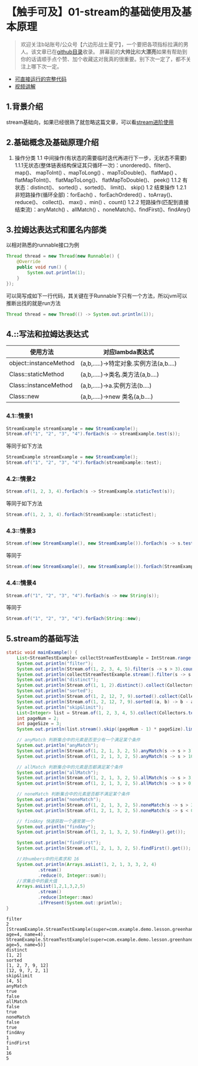 # 【触手可及】01-stream的基础使用及基本原理
> 欢迎关注b站账号/公众号【六边形战士夏宁】，一个要把各项指标拉满的男人。该文章已在[github目录](https://github.com/edanlx/SealBook/blob/master/catalogue/wechat.md)收录。
屏幕前的**大帅比**和**大漂亮**如果有帮助到你的话请顺手点个赞、加个收藏这对我真的很重要。别下次一定了，都不关注上哪下次一定。

* [可直接运行的完整代码](https://github.com/edanlx/TechingCode/tree/master/demoGrace/src/main/java/com/example/demo/lesson/greenhand/stream) 
* [视频讲解](https://www.bilibili.com/video/BV1BL4y1b7S5/)

## 1.背景介绍
stream基础向，如果已经很熟了就忽略这篇文章，可以看[stream进阶使用](https://github.com/edanlx/SealBook/blob/master/01graceCode/11stream.md)
## 2.基础概念及基础原理介绍
1. 操作分类
1.1 中间操作(有状态的需要临时迭代再进行下一步，无状态不需要)
1.1.1无状态(整体链表结构保证其只循环一次)：unordered()、filter()、 map()、 mapToInt() 、mapToLong() 、mapToDouble()、 flatMap() 、flatMapToInt()、 flatMapToLong()、 flatMapToDouble()、 peek()
1.1.2 有状态：distinct()、 sorted() 、sorted()、 limit()、 skip()
1.2 结束操作
1.2.1 非短路操作(循环全部)：forEach() 、forEachOrdered() 、toArray()、 reduce()、 collect()、 max() 、min() 、count()
1.2.2 短路操作(匹配到直接结束流)：anyMatch() 、allMatch() 、noneMatch()、findFirst()、findAny()

## 3.拉姆达表达式和匿名内部类
以相对熟悉的runnable接口为例
```java
Thread thread = new Thread(new Runnable() {
    @Override
    public void run() {
        System.out.println(1);
    }
});
```
可以简写成如下一行代码，其关键在于Runnable下只有一个方法，所以jvm可以推断出找的就是run方法
```java
Thread thread = new Thread(() -> System.out.println(1));
```
## 4.::写法和拉姆达表达式
|使用方法|对应lambda表达式|
|--|--|
|object::instanceMethod|(a,b,.....)->特定对象.实例方法(a,b....)|
|Class::staticMethod|(a,b,.....)->类名.类方法(a,b....)|
|Class::instanceMethod|(a,b,.....)->a.实例方法(b....)|
|Class::new|(a,b,.....)->new 类名(a,b....)|

### 4.1::情景1
```java
StreamExample streamExample = new StreamExample();
Stream.of("1", "2", "3", "4").forEach(s -> streamExample.test(s));
```
等同于如下方法
```java
StreamExample streamExample = new StreamExample();
Stream.of("1", "2", "3", "4").forEach(streamExample::test);
```
### 4.2::情景2
```java
Stream.of(1, 2, 3, 4).forEach(s -> StreamExample.staticTest(s));
```
等同于如下方法
```java
Stream.of(1, 2, 3, 4).forEach(StreamExample::staticTest);
```
### 4.3::情景3
```java
Stream.of(new StreamExample(), new StreamExample()).forEach(s -> s.test());
```
等同于
```java
Stream.of(new StreamExample(), new StreamExample()).forEach(StreamExample::test);
```
### 4.4::情景4
```java
Stream.of("1", "2", "3", "4").forEach(s -> new String(s));
```
等同于
```java
Stream.of("1", "2", "3", "4").forEach(String::new);
```
## 5.stream的基础写法
```java
static void mainExample() {
    List<StreamTestExample> collectStreamTestExample = IntStream.range(0, 6).mapToObj(s -> new StreamTestExample(s, String.valueOf(s))).collect(Collectors.toList());
    System.out.println("filter");
    System.out.println(Stream.of(1, 2, 3, 4, 5).filter(s -> s > 3).count());
    System.out.println(collectStreamTestExample.stream().filter(s -> s.getAge() > 3).collect(Collectors.toList()));
    System.out.println("distinct");
    System.out.println(Stream.of(1, 1, 2).distinct().collect(Collectors.toList()));
    System.out.println("sorted");
    System.out.println(Stream.of(1, 2, 12, 7, 9).sorted().collect(Collectors.toList()));
    System.out.println(Stream.of(1, 2, 12, 7, 9).sorted((a, b) -> b - a).collect(Collectors.toList()));
    System.out.println("skip&limit");
    List<Integer> list = Stream.of(1, 2, 3, 4, 5).collect(Collectors.toList());
    int pageNum = 2;
    int pageSize = 3;
    System.out.println(list.stream().skip((pageNum - 1) * pageSize).limit(pageSize).collect(Collectors.toList()));

    // anyMatch 判断集合中的元素是否至少有一个满足某个条件
    System.out.println("anyMatch");
    System.out.println(Stream.of(1, 2, 1, 3, 2, 5).anyMatch(s -> s > 3));
    System.out.println(Stream.of(1, 2, 1, 3, 2, 5).anyMatch(s -> s > 10));

    // allMatch 判断集合中的元素是否都满足某个条件
    System.out.println("allMatch");
    System.out.println(Stream.of(1, 2, 1, 3, 2, 5).allMatch(s -> s > 3));
    System.out.println(Stream.of(1, 2, 1, 3, 2, 5).allMatch(s -> s > 0));

    // noneMatch 判断集合中的元素是否都不满足某个条件
    System.out.println("noneMatch");
    System.out.println(Stream.of(1, 2, 1, 3, 2, 5).noneMatch(s -> s > 3));
    System.out.println(Stream.of(1, 2, 1, 3, 2, 5).noneMatch(s -> s < 0));

    // findAny 快速获取一个通常第一个
    System.out.println("findAny");
    System.out.println(Stream.of(1, 2, 1, 3, 2, 5).findAny().get());

    System.out.println("findFirst");
    System.out.println(Stream.of(1, 2, 1, 3, 2, 5).findFirst().get());

    //对numbers中的元素求和 16
    System.out.println(Arrays.asList(1, 2, 1, 3, 3, 2, 4)
            .stream()
            .reduce(0, Integer::sum));
    //求集合中的最大值
    Arrays.asList(1,2,1,3,2,5)
            .stream()
            .reduce(Integer::max)
            .ifPresent(System.out::println);
}
```
```text
filter
2
[StreamExample.StreamTestExample(super=com.example.demo.lesson.greenhand.StreamExample$StreamTestExample@eb9, age=4, name=4), StreamExample.StreamTestExample(super=com.example.demo.lesson.greenhand.StreamExample$StreamTestExample@ef5, age=5, name=5)]
distinct
[1, 2]
sorted
[1, 2, 7, 9, 12]
[12, 9, 7, 2, 1]
skip&limit
[4, 5]
anyMatch
true
false
allMatch
false
true
noneMatch
false
true
findAny
1
findFirst
1
16
5

```
